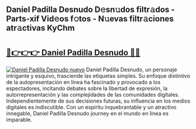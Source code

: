 ## Daniel Padilla Desnudo D𝚎sn𝚞dos filtr𝚊dos - Parts-xif Vid𝚎os f𝚘tos - N𝚞evas filtr𝚊ciones atr𝚊ctivas KyChm

# <h2><a href="http://mb02f1.tromn.icu/?c=Daniel+Padilla+Desnudo">🔗👉👉👉 Daniel Padilla Desnudo 🔗🔗</a></h2>

[![Daniel Padilla Desnudo nuevo](https://i.imgur.com/pEAQMta.gif)](http://mb02f1.tromn.icu/?c=Daniel+Padilla+Desnudo)
Daniel Padilla Desnudo, un personaje intrigante y esquivo, trasciende las etiquetas simples. Su enfoque distintivo de la autopresentación en línea ha fascinado y provocado a los espectadores, incitando debates sobre la libertad de expresión, la autorrepresentación y las complejidades de las comunidades digitales. Independientemente de sus decisiones futuras, su influencia en los medios digitales es indiscutible. Con un espíritu inquebrantable y un atractivo innegable, Daniel Padilla Desnudo journey en el mundo en línea es imparable.

